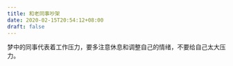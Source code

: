 ```yaml
---
title: 和老同事吵架
date: 2020-02-15T20:54:12+08:00
draft: false
---
```


梦中的同事代表着工作压力，要多注意休息和调整自己的情绪，不要给自己太大压力。
